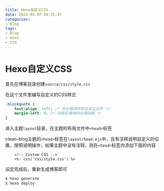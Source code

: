 ```yaml
---
title: Hexo自定义CSS
date: 2024-05-07 09:35:47
categories:
- Blog
tags:
- Blog
- Hexo
- CSS
---
```


# Hexo自定义CSS

首先在博客目录创建`source/css/style.css`

<!--more-->

在这个文件里编写自定义的CSS样式

```css [Blogroot]/source/css/style.css
.blockquote {
    text-align: left; /* 将引用块中的文本左对齐 */
    margin-left: 0; /* 去除引用块的左侧间距 */
}
```

进入主题`layout`目录，在主题的布局文件中`<head>`标签

clean-blog主题的`<head>`标签在`layout/head.ejs`中，且有注释说明自定义的位置，按照说明操作，如果主题中没有注释，则在`<head>`标签内添加下面的内容

```ejs [Blogroot]/themes/clean-blog/layout/_partial/head.ejs
    <!-- Custom CSS -->
    <%- css('css/style.css') %>
```

设定完成后，重新生成博客即可

```sh
$ hexo generate
$ hexo deploy
```
